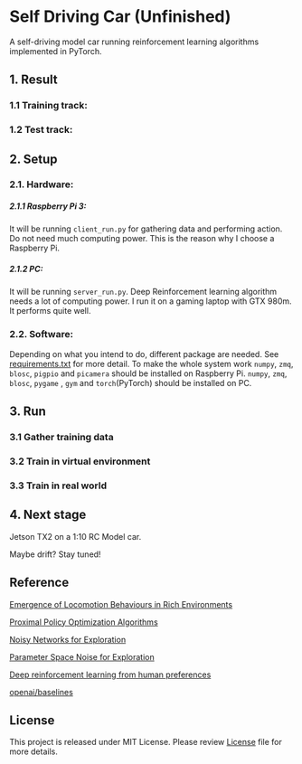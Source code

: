 # Self Driving Car (Unfinished)
A self-driving model car running reinforcement learning algorithms implemented in PyTorch.



## 1. Result

### 1.1 Training track:

### 1.2 Test track:

## 2. Setup

### 2.1. Hardware:


##### 2.1.1 Raspberry Pi 3:
It will be running `client_run.py` for gathering data and performing action.
Do not need much computing power.
This is the reason why I choose a Raspberry Pi.

##### 2.1.2 PC:
It will be running `server_run.py`.
Deep Reinforcement learning algorithm needs a lot of computing power.
I run it on a gaming laptop with GTX 980m. It performs quite well.

### 2.2. Software:
Depending on what you intend to do, different package are needed.
See [requirements.txt](requirements.txt) for more detail.
To make the whole system work 
`numpy`, `zmq`, `blosc`, `pigpio` and `picamera` should be installed on Raspberry Pi.
`numpy`, `zmq`, `blosc`, `pygame` , `gym` and `torch`(PyTorch) should be installed on PC.

## 3. Run

### 3.1 Gather training data

### 3.2 Train in virtual environment

### 3.3 Train in real world

## 4. Next stage

Jetson TX2 on a 1:10 RC Model car.

Maybe drift? Stay tuned!

## Reference
[Emergence of Locomotion Behaviours in Rich Environments](https://arxiv.org/abs/1707.02286)

[Proximal Policy Optimization Algorithms](https://arxiv.org/abs/1707.06347)

[Noisy Networks for Exploration](https://arxiv.org/abs/1706.10295)

[Parameter Space Noise for Exploration](https://arxiv.org/abs/1706.01905)

[Deep reinforcement learning from human preferences](https://arxiv.org/abs/1706.03741)

[openai/baselines](https://github.com/openai/baselines)

## License
This project is released under MIT License.
Please review [License](LICENSE) file for more details.

